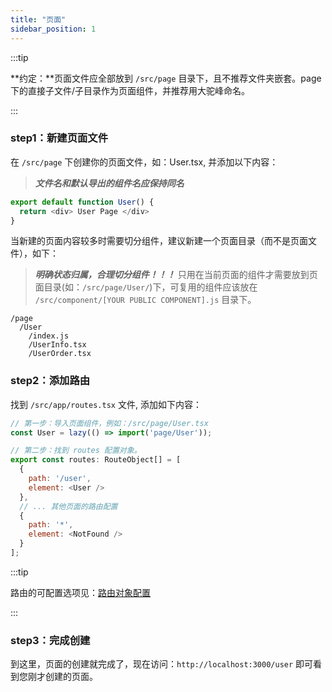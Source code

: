 ```yaml
---
title: "页面"
sidebar_position: 1
---
```


:::tip

**约定：**页面文件应全部放到 `/src/page` 目录下，且不推荐文件夹嵌套。page下的直接子文件/子目录作为页面组件，并推荐用大驼峰命名。

:::

### step1：新建页面文件

在 `/src/page` 下创建你的页面文件，如：User.tsx, 并添加以下内容：

> ***文件名和默认导出的组件名应保持同名***

```js title="/src/page/User.tsx"
export default function User() {
  return <div> User Page </div>
}
```

当新建的页面内容较多时需要切分组件，建议新建一个页面目录（而不是页面文件），如下：

> ***明确状态归属，合理切分组件！！！*** 只用在当前页面的组件才需要放到页面目录(如：`/src/page/User/`)下，可复用的组件应该放在 `/src/component/[YOUR PUBLIC COMPONENT].js` 目录下。

```text
/page
  /User
    /index.js
    /UserInfo.tsx
    /UserOrder.tsx
```

### step2：添加路由

找到 `/src/app/routes.tsx` 文件, 添加如下内容：

```javascript title="/src/app/routes.tsx"
// 第一步：导入页面组件，例如：/src/page/User.tsx
const User = lazy(() => import('page/User'));

// 第二步：找到 routes 配置对象。
export const routes: RouteObject[] = [
  {
    path: '/user',
    element: <User />
  },
  // ... 其他页面的路由配置
  {
    path: '*',
    element: <NotFound />
  }
];

```

:::tip

路由的可配置选项见：[路由对象配置](https://reactrouter.com/en/main/hooks/use-routes)

:::

### step3：完成创建

到这里，页面的创建就完成了，现在访问：`http://localhost:3000/user` 即可看到您刚才创建的页面。